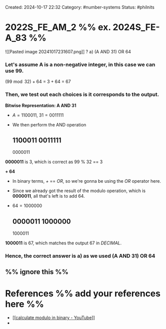Created: 2024-10-17 22:32
Category: #number-systems 
Status: #philnits



# 2022S_FE_AM_2 %% ex. 2024S_FE-A_83 %%

![[Pasted image 20241017231607.png]]
? 
a) (A AND 31) OR 64

### Let's assume A is a non-negative integer, in this case we can use 99.

$(99 \bmod 32) + 64$ = $3 + 64$ = $67$

### Then, we test out each choices is it corresponds to the output.

**Bitwise Representation: A AND 31**
- $A = 1100011$, $31 = 0011111$
- We then perform the AND operation

	1100011
	0011111
	---------
	0000011

**0000011** is 3, which is correct as 99 % 32 == 3

**+ 64**
- In binary terms, *+* == *OR*, so we're gonna be using the *OR* operator here.
- Since we already got the result of the modulo operation, which is **0000011**, all that's left is to add 64.
- $64 = 1000000$

	0000011
	1000000
	---------
	1000011

**1000011** is 67, which matches the output 67 in *DECIMAL*.

### Hence, the correct answer is a) as we used **(A AND 31) OR 64**

%% ignore this %%
---









# References %% add your references here %%
- [[[calculate modulo in binary - YouTube](https://www.youtube.com/watch?v=rWw4eJTnjU0)]]
- 